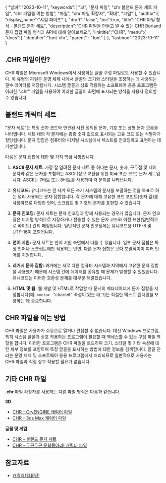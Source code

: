 {
"날짜":"2023-10-11",
   "keywords":[
"크",
"문자 파일",
"chr 볼랜드 문자 세트 파일",
"chr 파일을 여는 방법",
"파일",
"chr 파일 확장자",
"확대",
"파일"
],
   "author":{
"display_name":"샤킬 파이즈"
},
"draft":"false",
"toc":true,
"title":"CHR 파일 형식 - 볼랜드 문자 세트",
   "description":"CHR 파일을 만들고 열 수 있는 CHR Borland 문자 집합 파일 형식과 API에 대해 알아보세요.",
"linktitle":"CHR",
   "menu":{
      "docs":{
         "identifier":"font-chr",
"parent" : "font"
}
},
"lastmod":"2023-10-11"
}

## .CHR 파일이란?

CHR 파일은 Microsoft Windows에서 사용하는 글꼴 구성 파일로도 사용할 수 있습니다. 이 유형의 파일은 운영 체제 내에서 글꼴의 크기와 스타일을 조정하는 데 사용되는 필수 데이터를 저장합니다. 시스템 글꼴과 상호 작용하는 소프트웨어 응용 프로그램은 이러한 ".chr" 파일을 사용하여 이러한 글꼴이 화면에 표시되는 방식을 사용자 정의할 수 있습니다.

## 볼랜드 캐릭터 세트

"문자 세트"는 특정 숫자 코드와 연관된 사전 정의된 문자, 기호 또는 상형 문자 모음을 나타냅니다. 세트 내의 각 문자에는 종종 숫자 값으로 표시되는 고유 코드 또는 식별자가 할당됩니다. 문자 집합은 컴퓨터와 디지털 시스템에서 텍스트를 인코딩하고 표현하는 데 기본입니다.

다음은 문자 집합에 대한 몇 가지 핵심 사항입니다.

1. **ASCII 문자 세트:** 가장 잘 알려진 문자 세트 중 하나는 문자, 숫자, 구두점 및 제어 문자와 같은 문자를 포함하는 ASCII(정보 교환을 위한 미국 표준 코드) 문자 세트입니다. ASCII는 7비트 또는 8비트를 사용하여 각 문자를 나타냅니다.
    





2. **유니코드:** 유니코드는 전 세계 모든 쓰기 시스템의 문자를 포괄하는 것을 목표로 하는 널리 사용되는 문자 집합입니다. 각 문자에 대해 고유한 코드 포인트(숫자 값)를 사용하므로 다양한 언어, 스크립트 및 기호의 문자를 표현할 수 있습니다.
    





3. **문자 인코딩:** 문자 세트는 문자 인코딩과 함께 사용되는 경우가 많습니다. 문자 인코딩은 디지털 방식으로 저장하거나 전송할 수 있는 문자 코드와 이진 표현(일반적으로 바이트) 간의 매핑입니다. 일반적인 문자 인코딩에는 유니코드용 UTF-8 및 UTF-16이 포함됩니다.
    





4. **언어 지원:** 문자 세트는 언어 지원 측면에서 다를 수 있습니다. 일부 문자 집합은 특정 언어나 스크립트에만 적용되는 반면, 다른 문자 집합은 보다 포괄적이며 여러 언어를 지원합니다.
    





5. **레거시 문자 집합:** 과거에는 서로 다른 컴퓨터 시스템과 지역에서 고유한 문자 집합을 사용했기 때문에 시스템 간에 데이터를 공유할 때 문제가 발생할 수 있었습니다. 유니코드는 이러한 호환성 문제를 대부분 해결했습니다.
    





6. **HTML 및 웹:** 웹 개발 및 HTML로 작업할 때 문서의 메타데이터에 문자 집합을 지정합니다(예: `<meta> ` "charset" 속성이 있는 태그)는 적절한 텍스트 렌더링을 보장하는 데 중요합니다.

## CHR 파일을 여는 방법

CHR 파일은 사용자가 수동으로 열거나 편집할 수 없습니다. 대신 Windows 프로그램, 특히 시스템 글꼴과 상호 작용하는 프로그램이 필요할 때 액세스할 수 있는 구성 파일 역할을 합니다. 이러한 프로그램은 CHR 파일을 로드하여 크기, 스타일 및 기타 속성에 대한 세부 정보를 포함하여 특정 글꼴을 표시하는 방법에 대한 정보를 검색합니다. 글꼴 관리는 운영 체제 및 소프트웨어 응용 프로그램에서 처리되므로 일반적으로 사용자는 CHR 파일과 직접 상호 작용할 필요가 없습니다.

## 기타 CHR 파일

**.chr** 파일 확장자를 사용하는 다른 파일 형식은 다음과 같습니다.

**3D**
- [CHR - CryENGINE 캐릭터 파일](/ko/3d/chr-cryengine/)
- [CHR - 3ds Max 캐릭터 파일](/ko/3d/chr-3ds/)

**글꼴 및 게임**
- [CHR - 볼랜드 문자 세트](/ko/font/chr/)
- [CHR - 두근두근 문학동아리! 캐릭터 파일](/ko/game/chr-doki/)

## 참고자료
- [캐릭터(컴퓨팅)](https://en.wikipedia.org/wiki/Character_(computing))

